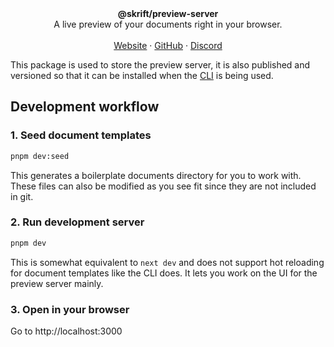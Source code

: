 <div align="center"><strong>@skrift/preview-server</strong></div>
<div align="center">A live preview of your documents right in your browser.</div>
<br />
<div align="center">
<a href="https://skrift.app">Website</a> 
<span> · </span>
<a href="https://github.com/maxscn/skrift">GitHub</a> 
<span> · </span>
<a href="https://skrift.app/discord">Discord</a>
</div>

This package is used to store the preview server, it is also published and versioned so that it can be installed when the [CLI](../skrift) is being used.

## Development workflow

### 1. Seed document templates

```sh
pnpm dev:seed
```

This generates a boilerplate documents directory for you to work with. These files can also be modified as you see fit since they are not included in git.

### 2. Run development server

```sh
pnpm dev
```

This is somewhat equivalent to `next dev` and does not support hot reloading for document templates like the CLI does. It lets you work on the UI for the preview server mainly.

### 3. Open in your browser

Go to http://localhost:3000


